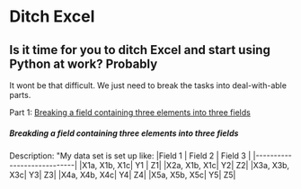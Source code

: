 # Ditch Excel
## Is it time for you to ditch Excel and start using Python at work? Probably

It wont be that difficult. We just need to break the tasks into deal-with-able parts.

Part 1: [Breaking a field containing three elements into three fields]()

##### Breakding a field containing three elements into three fields
Description:
"My data set is set up like:
|Field 1 | Field 2 | Field 3 |
|----------------------------|
|X1a, X1b, X1c| Y1 | Z1|
|X2a, X1b, X1c| Y2| Z2|
|X3a, X3b, X3c| Y3| Z3|
|X4a, X4b, X4c| Y4| Z4|
|X5a, X5b, X5c| Y5| Z5|

